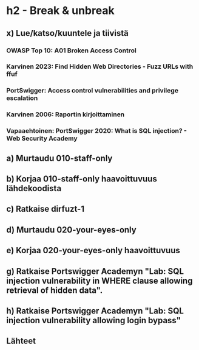 # h2 - Break & unbreak

## x) Lue/katso/kuuntele ja tiivistä

### OWASP Top 10: A01 Broken Access Control

### Karvinen 2023: Find Hidden Web Directories - Fuzz URLs with ffuf

### PortSwigger: Access control vulnerabilities and privilege escalation

### Karvinen 2006: Raportin kirjoittaminen

### Vapaaehtoinen: PortSwigger 2020: What is SQL injection? - Web Security Academy

## a) Murtaudu 010-staff-only

## b) Korjaa 010-staff-only haavoittuvuus lähdekoodista

## c) Ratkaise dirfuzt-1

## d) Murtaudu 020-your-eyes-only

## e) Korjaa 020-your-eyes-only haavoittuvuus

## g) Ratkaise Portswigger Academyn "Lab: SQL injection vulnerability in WHERE clause allowing retrieval of hidden data".

## h) Ratkaise Portswigger Academyn "Lab: SQL injection vulnerability allowing login bypass"

## Lähteet
